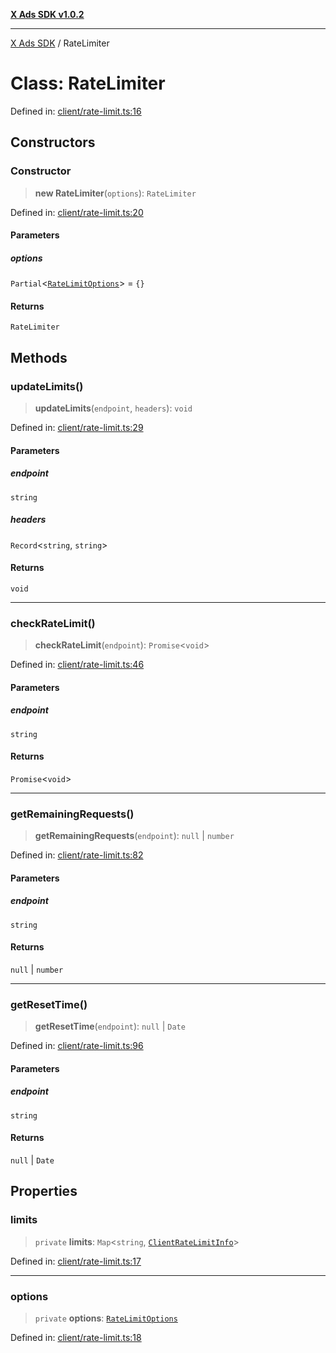 [**X Ads SDK v1.0.2**](../README.md)

***

[X Ads SDK](../globals.md) / RateLimiter

# Class: RateLimiter

Defined in: [client/rate-limit.ts:16](https://github.com/kage1020/x-ads-sdk/blob/main/src/client/rate-limit.ts#L16)

## Constructors

### Constructor

> **new RateLimiter**(`options`): `RateLimiter`

Defined in: [client/rate-limit.ts:20](https://github.com/kage1020/x-ads-sdk/blob/main/src/client/rate-limit.ts#L20)

#### Parameters

##### options

`Partial`\<[`RateLimitOptions`](../interfaces/RateLimitOptions.md)\> = `{}`

#### Returns

`RateLimiter`

## Methods

### updateLimits()

> **updateLimits**(`endpoint`, `headers`): `void`

Defined in: [client/rate-limit.ts:29](https://github.com/kage1020/x-ads-sdk/blob/main/src/client/rate-limit.ts#L29)

#### Parameters

##### endpoint

`string`

##### headers

`Record`\<`string`, `string`\>

#### Returns

`void`

***

### checkRateLimit()

> **checkRateLimit**(`endpoint`): `Promise`\<`void`\>

Defined in: [client/rate-limit.ts:46](https://github.com/kage1020/x-ads-sdk/blob/main/src/client/rate-limit.ts#L46)

#### Parameters

##### endpoint

`string`

#### Returns

`Promise`\<`void`\>

***

### getRemainingRequests()

> **getRemainingRequests**(`endpoint`): `null` \| `number`

Defined in: [client/rate-limit.ts:82](https://github.com/kage1020/x-ads-sdk/blob/main/src/client/rate-limit.ts#L82)

#### Parameters

##### endpoint

`string`

#### Returns

`null` \| `number`

***

### getResetTime()

> **getResetTime**(`endpoint`): `null` \| `Date`

Defined in: [client/rate-limit.ts:96](https://github.com/kage1020/x-ads-sdk/blob/main/src/client/rate-limit.ts#L96)

#### Parameters

##### endpoint

`string`

#### Returns

`null` \| `Date`

## Properties

### limits

> `private` **limits**: `Map`\<`string`, [`ClientRateLimitInfo`](../interfaces/ClientRateLimitInfo.md)\>

Defined in: [client/rate-limit.ts:17](https://github.com/kage1020/x-ads-sdk/blob/main/src/client/rate-limit.ts#L17)

***

### options

> `private` **options**: [`RateLimitOptions`](../interfaces/RateLimitOptions.md)

Defined in: [client/rate-limit.ts:18](https://github.com/kage1020/x-ads-sdk/blob/main/src/client/rate-limit.ts#L18)
